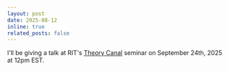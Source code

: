 ```yaml
---
layout: post
date: 2025-08-12
inline: true
related_posts: false
---
```


I'll be giving a talk at RIT's [Theory Canal](https://www.cs.rit.edu/~eh/TC/seminar.html)
seminar on September 24th, 2025 at 12pm EST.
